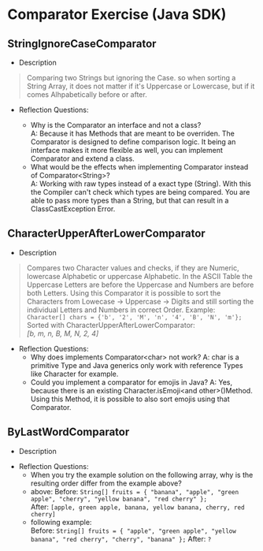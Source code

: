 # Comparator Exercise (Java SDK)

## StringIgnoreCaseComparator

- Description  

> Comparing two Strings but ignoring the Case. so when sorting a String Array, it does not matter if it's Uppercase or Lowercase, but if it comes Alhpabetically before or after.

- Reflection Questions:

  - Why is the Comparator an interface and not a class?  
  A: Because it has Methods that are meant to be overriden. The Comparator is designed to define comparison logic. It being an interface makes it more flexible as well, you can implement Comparator and extend a class.
  - What would be the effects when implementing Comparator instead of Comparator\<String>\?  
  A: Working with raw types instead of a exact type (String). With this the Compiler can't check which types are being compared. You are able to pass more types than a String, but that can result in a ClassCastException Error.

## CharacterUpperAfterLowerComparator

- Description  

> Compares two Character values and checks, if they are Numeric, lowercase Alphabetic or uppercase Alphabetic. In the ASCII Table the Uppercase Letters are before the Uppercase and Numbers are before both Letters. Using this Comparator it is possible to sort the Characters from Lowecase -> Uppercase -> Digits and still sorting the individual Letters and Numbers in correct Order.
>Example:  
 ``Character[] chars = {'b', '2', 'M', 'n', '4', 'B', 'N', 'm'};``  
> Sorted with CharacterUpperAfterLowerComparator:  
 *[b, m, n, B, M, N, 2, 4]*

- Reflection Questions:
  - Why does implements Comparator\<char> not work?
  A: char is a primitive Type and Java generics only work with reference Types like Character for example.
  - Could you implement a comparator for emojis in Java?
  A: Yes, because there is an existing Character.isEmoji\<and other>()Method. Using this Method, it is possible to also sort emojis using that Comparator.

## ByLastWordComparator

- Description
>

- Reflection Questions:
  - When you try the example solution on the following array, why is the resulting order differ from the example above?
  - above: Before: ``String[] fruits = { "banana", "apple", "green apple", "cherry", "yellow banana", "red cherry" };``  
  After: ``[apple, green apple, banana, yellow banana, cherry, red cherry]``
  - following example:  
  Before: ``String[] fruits = { "apple", "green apple", "yellow banana", "red cherry", "cherry", "banana" };`` After: ``?``
